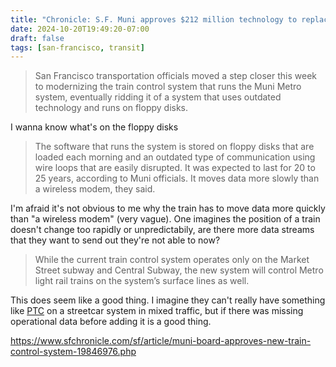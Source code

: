 ```yaml
---
title: "Chronicle: S.F. Muni approves $212 million technology to replace floppy disks"
date: 2024-10-20T19:49:20-07:00
draft: false
tags: [san-francisco, transit]
---
```


> San Francisco transportation officials moved a step closer this week to modernizing the train control system that runs the Muni Metro system, eventually ridding it of a system that uses outdated technology and runs on floppy disks.

I wanna know what's on the floppy disks

> The software that runs the system is stored on floppy disks that are loaded each morning and an outdated type of communication using wire loops that are easily disrupted. It was expected to last for 20 to 25 years, according to Muni officials. It moves data more slowly than a wireless modem, they said.

I'm afraid it's not obvious to me why the train has to move data more quickly than "a wireless modem" (very vague). One imagines the position of a train doesn't change too rapidly or unpredictabily, are there more data streams that they want to send out they're not able to now?

> While the current train control system operates only on the Market Street subway and Central Subway, the new system will control Metro light rail trains on the system’s surface lines as well.

This does seem like a good thing. I imagine they can't really have something like [PTC](https://en.wikipedia.org/wiki/Positive_train_control) on a streetcar system in mixed traffic, but if there was missing operational data before adding it is a good thing.

https://www.sfchronicle.com/sf/article/muni-board-approves-new-train-control-system-19846976.php
